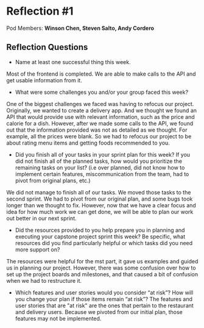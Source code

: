 # Reflection #1

Pod Members: **Winson Chen, Steven Salto, Andy Cordero**

## Reflection Questions

* Name at least one successful thing this week.

Most of the frontend is completed.
We are able to make calls to the API and get usable information from it.

* What were some challenges you and/or your group faced this week?

One of the biggest challenges we faced was having to refocus our project. Originally, we wanted to create a delivery app. And we thought we found an API that would provide use with relevant information, such as the price and calorie for a dish. However, after we made some calls to the API, we found out that the information provided was not as detailed as we thought. For example, all the prices were blank. So we had to refocus our project to be about rating menu items and getting foods recommended to you.

* Did you finish all of your tasks in your sprint plan for this week? If you did not finish all of the planned tasks, how would you prioritize the remaining tasks on your list?  (i.e over planned, did not know how to implement certain features, miscommunication from the team, had to pivot from original plans, etc.)

We did not manage to finish all of our tasks. We moved those tasks to the second sprint. We had to pivot from our original plan, and some bugs took longer than we thought to fix. However, now that we have a clear focus and idea for how much work we can get done, we will be able to plan our work out better in our next sprint.

* Did the resources provided to you help prepare you in planning and executing your capstone project sprint this week? Be specific, what resources did you find particularly helpful or which tasks did you need more support on?

The resources were helpful for the mst part, it gave us examples and guided us in planning our project. However, there was some confusion over how to set up the project boards and milestones, and that caused a bit of confusion when we had to restructure it.

* Which features and user stories would you consider “at risk”? How will you change your plan if those items remain “at risk”?
The features and user stories that are "at risk" are the ones that pertain to the restaurant and delivery users. Because we pivoted from our initial plan, those features may not be implemented.
